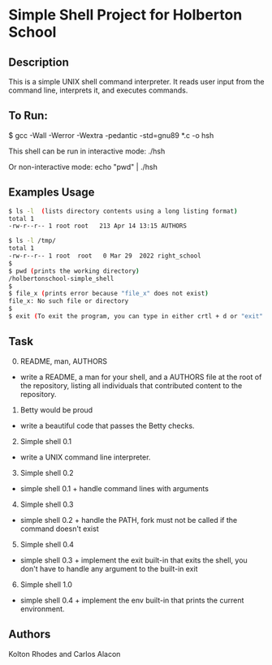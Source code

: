 # Simple Shell Project for Holberton School

## Description
This is a simple UNIX shell command interpreter. It reads user input from the command line, interprets it, and executes commands.

## To Run:
$ gcc -Wall -Werror -Wextra -pedantic -std=gnu89 *.c -o hsh

This shell can be run in interactive mode: ./hsh

Or non-interactive mode: echo "pwd" | ./hsh

## Examples Usage

```sh
$ ls -l  (lists directory contents using a long listing format)
total 1
-rw-r--r-- 1 root root   213 Apr 14 13:15 AUTHORS

$ ls -l /tmp/ 
total 1
-rw-r--r-- 1 root  root   0 Mar 29  2022 right_school
$
$ pwd (prints the working directory)
/holbertonschool-simple_shell
$
$ file_x (prints error because "file_x" does not exist)
file_x: No such file or directory
$
$ exit (To exit the program, you can type in either crtl + d or "exit".)
```

## Task

0. README, man, AUTHORS
- write a README, a man for your shell, and a AUTHORS file at the root of the repository, listing all individuals that contributed content to the repository.
1. Betty would be proud
- write a beautiful code that passes the Betty checks.
2. Simple shell 0.1
- write a UNIX command line interpreter.
3. Simple shell 0.2
- simple shell 0.1 + handle command lines with arguments
4. Simple shell 0.3
- simple shell 0.2 + handle the PATH, fork must not be called if the command doesn't exist
5. Simple shell 0.4
- simple shell 0.3 + implement the exit built-in that exits the shell, you don't have to handle any argument to the built-in exit
6. Simple shell 1.0
- simple shell 0.4 + implement the env built-in that prints the current environment.



## Authors
Kolton Rhodes and Carlos Alacon
